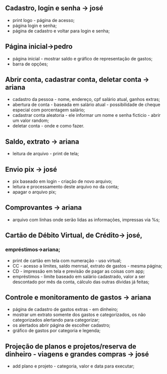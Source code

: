 ## Cadastro, login e senha -> josé

- print logo - página de acesso;
- página login e senha;
- página de cadastro e voltar para login e senha;

## Página inicial->pedro
- página inicial - mostrar saldo e gráfico de representação de gastos;
- barra de opções;

## Abrir conta, cadastrar conta, deletar conta -> ariana
- cadastro da pessoa - nome, endereço, cpf salário atual, ganhos extras;
- abertura de conta - baseada em salário atual - possibilidade de cheque especial com porcentagem salário;
- cadastrar conta aleatoria - ele informar um nome e senha ficticio - abrir um valor random;
- deletar conta - onde e como fazer.

## Saldo, extrato -> ariana
- leitura de arquivo - print de tela;

## Envio pix -> josé
- pix baseado em login - criação de novo arquivo;
- leitura e processamento deste arquivo no da conta;
- apagar o arquivo pix;

## Comprovantes -> ariana
- arquivo com linhas onde serão lidas as informações, impressas via %s;

## Cartão de Débito Virtual, de Crédito-> josé,
### empréstimos->ariana;
- print de cartão em tela com numeração - uso virtual;
- CC - acesso a limites, saldo menrsal, extrato de gastos - mesma página;
- CD - impressão em tela e previsão de pagar as coisas com app;
- empréstimos - limite baseado em salário cadastrado, valor a ser descontado por mês da conta, cálculo das outras dívidas já feitas;

## Controle e monitoramento de gastos -> ariana
- página de cadastro de gastos extras - em dinheiro;
- mostrar um extrato somente dos gastos e categorizados, os não categorizados alertando para categorizar;
- os alertados abrir página de escolher cadastro;
- gráfico de gastos por categoria e legenda;

## Projeção de planos e projetos/reserva de dinheiro - viagens e grandes compras -> josé
- add plano e projeto - categoria, valor e data para executar;